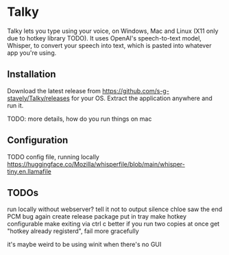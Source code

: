 # Talky

Talky lets you type using your voice, on Windows, Mac and Linux (X11 only due to hotkey library TODO). It uses OpenAI's speech-to-text model, Whisper, to convert your speech into text, which is pasted into whatever app you're using. 

## Installation

Download the latest release from https://github.com/s-g-stavely/Talky/releases for your OS. Extract the application anywhere and run it.

TODO: more details, how do you run things on mac

## Configuration

TODO config file, running locally
https://huggingface.co/Mozilla/whisperfile/blob/main/whisper-tiny.en.llamafile


## TODOs
run locally without webserver?
tell it not to output silence
chloe saw the end PCM bug again
create release package
put in tray
make hotkey configurable
make exiting via ctrl c better
if you run two copies at once get "hotkey already registerd", fail more gracefully

it's maybe weird to be using winit when there's no GUI
